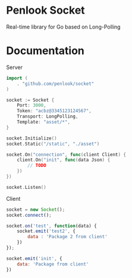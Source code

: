 # Penlook Socket
Real-time library for Go based on Long-Polling

# Documentation
Server
```go
import (
	. "github.com/penlook/socket"
)

socket := Socket {
	Port: 3000,
	Token: "acbz@3345123124567",
	Transport: LongPolling,
	Template: "asset/*",
}

socket.Initialize()
socket.Static("/static", "./asset")

socket.On("connection", func(client Client) {
	client.On("init", func(data Json) {
		// TODO
	})
})

socket.Listen()
```

Client
```javascript
socket = new Socket();
socket.connect();

socket.on('test', function(data) {
	socket.emit('test2', {
    	data : 'Package 2 from client'
	})
});

socket.emit('init', {
	data: 'Package from client'
})
```
